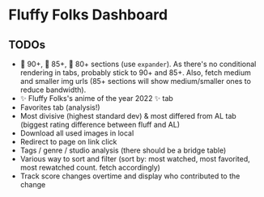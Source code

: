 # Fluffy Folks Dashboard

## TODOs

- 🏅 90+, 🥈 85+, 🥉 80+ sections (use `expander`). As there's no conditional rendering in tabs, probably stick to 90+ and 85+. Also, fetch medium and smaller img urls (85+ sections will show medium/smaller ones to reduce bandwidth).
- ✨  Fluffy Folks's anime of the year 2022 ✨ tab
- Favorites tab (analysis!)
- Most divisive (highest standard dev) & most differed from AL tab (biggest rating difference between fluff and AL)
- Download all used images in local
- Redirect to page on link click
- Tags / genre / studio analysis (there should be a bridge table)
- Various way to sort and filter (sort by: most watched, most favorited, most rewatched count. fetch accordingly)
- Track score changes overtime and display who contributed to the change
